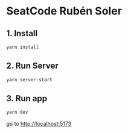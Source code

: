 # SeatCode Rubén Soler

## 1. Install

```bash
yarn install
```

## 2. Run Server

```bash
yarn server:start
```

## 3. Run app

```bash
yarn dev
```

go to <http://localhost:5173>
